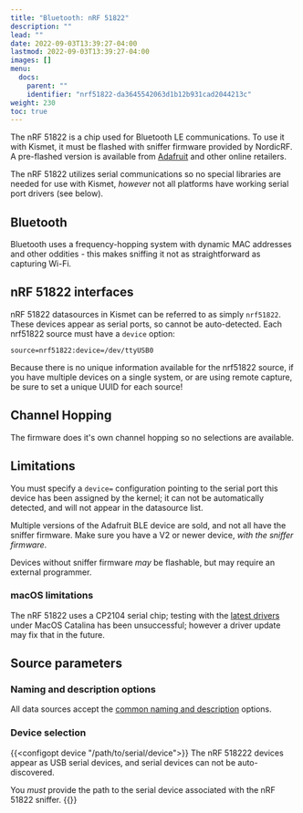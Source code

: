 ```yaml
---
title: "Bluetooth: nRF 51822"
description: ""
lead: ""
date: 2022-09-03T13:39:27-04:00
lastmod: 2022-09-03T13:39:27-04:00
images: []
menu:
  docs:
    parent: ""
    identifier: "nrf51822-da3645542063d1b12b931cad2044213c"
weight: 230
toc: true
---
```


The nRF 51822 is a chip used for Bluetooth LE communications.   To use it with Kismet, it must be flashed with sniffer firmware provided by NordicRF.  A pre-flashed version is available from [Adafruit](https://www.adafruit.com/product/2269) and other online retailers.

The nRF 51822 utilizes serial communications so no special libraries are needed for use with Kismet, *however* not all platforms have working serial port drivers (see below).

## Bluetooth

Bluetooth uses a frequency-hopping system with dynamic MAC addresses and other oddities - this makes sniffing it not as straightforward as capturing Wi-Fi.

## nRF 51822 interfaces

nRF 51822 datasources in Kismet can be referred to as simply `nrf51822`.  These devices appear as serial ports, so cannot be auto-detected.  Each nrf51822 source must have a `device` option:

```
source=nrf51822:device=/dev/ttyUSB0
```

Because there is no unique information available for the nrf51822 source, if you have multiple devices on a single system, or are using remote capture, be sure to set a unique UUID for each source!

## Channel Hopping

The firmware does it's own channel hopping so no selections are available.

## Limitations

You must specify a `device=` configuration pointing to the serial port this device has been assigned by the kernel; it can not be automatically detected, and will not appear in the datasource list.

Multiple versions of the Adafruit BLE device are sold, and not all have the sniffer firmware.  Make sure you have a V2 or newer device, *with the sniffer firmware*.

Devices without sniffer firmware *may* be flashable, but may require an external programmer.

### macOS limitations

The nRF 51822 uses a CP2104 serial chip; testing with the [latest drivers](https://www.silabs.com/products/development-tools/software/usb-to-uart-bridge-vcp-drivers) under MacOS Catalina has been unsuccessful; however a driver update may fix that in the future.

## Source parameters

### Naming and description options

All data sources accept the [common naming and description](/docs/readme/datasources/datasources/#naming-and-describing-datasources) options.

### Device selection

{{<configopt device "/path/to/serial/device">}}
The nRF 518222 devices appear as USB serial devices, and serial devices can not be auto-discovered.

You *must* provide the path to the serial device associated with the nRF 51822 sniffer.
{{</configopt>}}
